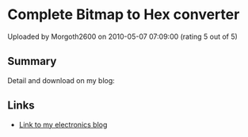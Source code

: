 # Complete Bitmap to Hex converter

Uploaded by Morgoth2600 on 2010-05-07 07:09:00 (rating 5 out of 5)

## Summary

Detail and download on my blog:

## Links

- [Link to my electronics blog](http://digitalelectronicsandprograming.blogspot.com/)
